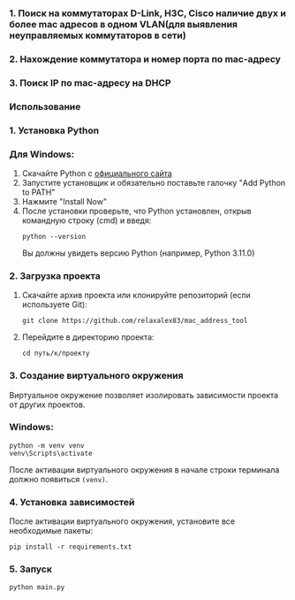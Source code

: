 ### 1. Поиск на коммутаторах D-Link, H3C, Cisco наличие двух и более mac адресов в одном VLAN(для выявления неуправляемых коммутаторов в сети) 
### 2. Нахождение коммутатора и номер порта по mac-адресу
### 3. Поиск IP по mac-адресу на DHCP

### Использование

### 1. Установка Python

### Для Windows:

1. Скачайте Python с [официального сайта](https://www.python.org/downloads/)
2. Запустите установщик и обязательно поставьте галочку "Add Python to PATH"
3. Нажмите "Install Now"
4. После установки проверьте, что Python установлен, открыв командную строку (cmd) и введя:
   ```
   python --version
   ```
   Вы должны увидеть версию Python (например, Python 3.11.0)

### 2. Загрузка проекта

1. Скачайте архив проекта или клонируйте репозиторий (если используете Git):
   ```
   git clone https://github.com/relaxalex83/mac_address_tool
   ```
2. Перейдите в директорию проекта:
   ```
   cd путь/к/проекту
   ```

### 3. Создание виртуального окружения

Виртуальное окружение позволяет изолировать зависимости проекта от других проектов.

### Windows:

```
python -m venv venv
venv\Scripts\activate
```

После активации виртуального окружения в начале строки терминала должно появиться `(venv)`.

### 4. Установка зависимостей

После активации виртуального окружения, установите все необходимые пакеты:

```
pip install -r requirements.txt
```

### 5. Запуск

```
python main.py
```

